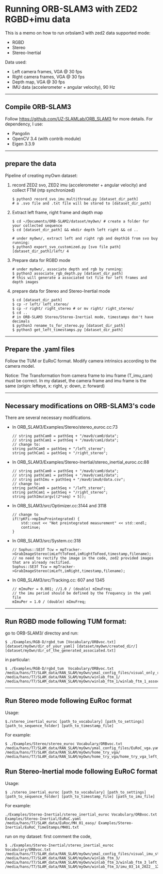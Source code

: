 # Running ORB-SLAM3 with ZED2 RGBD+imu data
This is a memo on how to run orbslam3 with zed2 data
supported mode:
- RGBD
- Stereo
- Stereo-Inertial

Data used:
- Left camera frames, VGA @ 30 fps
- Right camera frames, VGA @ 30 fps
- Depth map, VGA @ 30 fps
- IMU data (accelerometer + angular velocity), 90 Hz
-----------------------------------------------------------------
## Compile ORB-SLAM3
Follow https://github.com/UZ-SLAMLab/ORB_SLAM3 for more details.
For dependency, I use:
- Pangolin
- OpenCV 3.4 (with contrib module)
- Eigen 3.3.9

------------------------------------------------------------------
## prepare the data
Pipeline of creating myOwn dataset:

1. record ZED2 svo, ZED2 imu (accelerometer + angular velocity) and collect FTM (ntp synchronized)
	```
	$ python3 record_svo_imu_multithread.py [dataset_dir_path]
	# a .svo file and .txt file will be stored to [dataset_dir_path]
	```

2. Extract left frame, right frame and depth map
	```
	$ cd ~/Documents/ORB-SLAM2/dataset/myOwn/ # create a folder for your collected sequence
	$ cd [dataset_dir_path] && mkdir depth left right && cd ..
	
	# under myOwn/, extract left and right rgb and depth16 from svo buy running:
	$ python3 export_svo_customized.py [svo file path] [dataset_dir_path]/left/ 4
	```

3. Prepare data for RGBD mode
	```
	# under myOwn/, associate depth and rgb by running:
	$ python3 associate_rgb_depth.py [dataset_dir_path]
	# this will generate a associated txt file for left frames and depth images
	```

4. prepare data for Stereo and Stereo-Inertial mode
	```
	$ cd [dataset_dir_path]
	$ cp -r left/ left_stereo/
	$ cp -r right/ right_stereo # or mv right/ right_stereo/
	$ cd ..
	# in ORB-SLAM3 Stereo/Stereo-Inertial mode, timestamps don't have decimals
	$ python3 rename_ts_for_stereo.py [dataset_dir_path] 
	$ python3 get_left_timestamps.py [dataset_dir_path]
	```
-----------------------------------------------------

## Prepare the .yaml files 
Follow the TUM or EuRoC format. Modify camera intrinsics according to the camera model.

Notice: The Transformation from camera frame to imu frame (T_imu_cam) must be correct. In my dataset, the camera frame and imu frame is the same (origin: lefteye, x: right, y: down, z: forward)

-----------------------------------------------------

## Necessary modifications on ORB-SLAM3's code

There are several necessary modifications.
- In ORB_SLAM3/Examples/Stereo/stereo_euroc.cc:73
	```
	// string pathCam0 = pathSeq + "/mav0/cam0/data";
	// string pathCam1 = pathSeq + "/mav0/cam1/data";
	// change to:
	string pathCam0 = pathSeq + "/left_stereo";
	string pathCam1 = pathSeq + "/right_stereo";
	```
- In ORB_SLAM3/Examples/Stereo-Inertial/stereo_inertial_euroc.cc:88
	```
	// string pathCam0 = pathSeq + "/mav0/cam0/data";
	// string pathCam1 = pathSeq + "/mav0/cam1/data";
	// string pathImu = pathSeq + "/mav0/imu0/data.csv";
	// change to:
	string pathCam0 = pathSeq + "/left_stereo";
	string pathCam1 = pathSeq + "/right_stereo";
	string pathImu(argv[(2*seq) + 5]);
	```
- In ORB_SLAM3/src/Optimizer.cc:3144 and 3118
	```
	// change to 
	if(!pKFi->mpImuPreintegrated) {
		std::cout << "Not preintegrated measurement" << std::endl;
		continue;
	}
	```
- In ORB_SLAM3/src/System.cc:318
	```
	// Sophus::SE3f Tcw = mpTracker->GrabImageStereo(imLeftToFeed,imRightToFeed,timestamp,filename);
	// no need to rectify the image in the code, zed2 provided images that are already rectified. 
	Sophus::SE3f Tcw = mpTracker->GrabImageStereo(imLeft,imRight,timestamp,filename);
	```
- In ORB_SLAM3/src/Tracking.cc: 607 and 1345
	```
	// mImuPer = 0.001; //1.0 / (double) mImuFreq;
	// the imu period should be defined by the frequency in the yaml file
	mImuPer = 1.0 / (double) mImuFreq;
	```


-----------------------------------------------------

## Run RGBD mode following TUM format:
go to ORB-SLAM3/ directoy and run:
```
$ ./Examples/RGB-D/rgbd_tum [Vocabulary/ORBvoc.txt] [dataset/myOwn/dir_of_your_yaml] [dataset/myOwn/created_dir/] [dataset/myOwn/dir_of_the_generated_associated.txt] 
```
	
in particular:
```
$ ./Examples/RGB-D/rgbd_tum  Vocabulary/ORBvoc.txt /media/hans/T7/SLAM_data/RAN_SLAM/myOwn/ymal_config_files/visual_only_rgbd_TUM_orbslam3.yaml /media/hans/T7/SLAM_data/RAN_SLAM/myOwn/winlab_ftm_1/ /media/hans/T7/SLAM_data/RAN_SLAM/myOwn/winlab_ftm_1/winlab_ftm_1_associated.txt
```
-----------------------------------------------------

<!-- # run V-I mode following TUM-VI format (so far haven't succeed) -->
<!-- Usage: ./stereo_inertial_tum_vi [path_to_vocabulary] [path_to_settings_ymal] [path_to_image_folder_1] [path_to_image_folder_2] [path_to_times_file_for_images] [path_to_imu_data(trajectory_file_name)]

./Examples/Stereo-Inertial/stereo_inertial_tum_vi Vocabulary/ORBvoc.txt Examples/Stereo-Inertial/TUM-VI.yaml /media/hans/T7/SLAM_data/TUM_V-I/dataset-corridor1_512_16/mav0/cam0/data /media/hans/T7/SLAM_data/TUM_V-I/dataset-corridor1_512_16/mav0/cam1/data Examples/Stereo-Inertial/TUM_TimeStamps/dataset-corridor1_512.txt Examples/Stereo-Inertial/TUM_IMU/dataset-corridor1_512.txt

./Examples/Stereo-Inertial/stereo_inertial_tum_vi Vocabulary/ORBvoc.txt /media/hans/T7/SLAM_data/RAN_SLAM/myOwn/winlab_ftm_2/winlab_ftm_2_VI.yaml /media/hans/T7/SLAM_data/RAN_SLAM/myOwn/winlab_ftm_2/left_stereo /media/hans/T7/SLAM_data/RAN_SLAM/myOwn/winlab_ftm_2/right_stereo  /media/hans/T7/SLAM_data/RAN_SLAM/myOwn/winlab_ftm_2/winlab_ftm_2_left_timestamps.txt /media/hans/T7/SLAM_data/RAN_SLAM/myOwn/winlab_ftm_2/imu_02_11_2022__19_03_47.txt

./Examples/Stereo-Inertial/stereo_inertial_tum_vi Vocabulary/ORBvoc.txt /media/hans/T7/SLAM_data/RAN_SLAM/myOwn/home_try/home_try_VI.yaml /media/hans/T7/SLAM_data/RAN_SLAM/myOwn/home_try/left_stereo /media/hans/T7/SLAM_data/RAN_SLAM/myOwn/home_try/right_stereo  /media/hans/T7/SLAM_data/RAN_SLAM/myOwn/home_try/home_try_left_timestamps.txt /media/hans/T7/SLAM_data/RAN_SLAM/myOwn/home_try/imu_03_13_2022__16_02_48.txt -->

## Run Stereo mode following EuRoc format
Usage: 
```
$./stereo_inertial_euroc [path_to_vocabulary] [path_to_settings] [path_to_sequence_folder] [path_to_timestamp_file]
```

For example:
```
$ ./Examples/Stereo/stereo_euroc Vocabulary/ORBvoc.txt /media/hans/T7/SLAM_data/RAN_SLAM/myOwn/ymal_config_files/EuRoC_vga.yaml /media/hans/T7/SLAM_data/RAN_SLAM/myOwn/home_try_vga/ /media/hans/T7/SLAM_data/RAN_SLAM/myOwn/home_try_vga/home_try_vga_left_timestamps.txt  
```

## Run Stereo-Inertial mode following EuRoC format
Usage: 
```
$ ./stereo_inertial_euroc [path_to_vocabulary] [path_to_settings] [path_to_sequence_folder] [path_to_timestamp_file] [path_to_imu_file]
```

For example:
```
./Examples/Stereo-Inertial/stereo_inertial_euroc Vocabulary/ORBvoc.txt Examples/Stereo-Inertial/EuRoC.yaml /media/hans/T7/SLAM_data/EuRoc/MH_01_easy/ Examples/Stereo-Inertial/EuRoC_TimeStamps/MH01.txt 
```

run on my dataset:
first comment the code,

```
$ ./Examples/Stereo-Inertial/stereo_inertial_euroc Vocabulary/ORBvoc.txt /media/hans/T7/SLAM_data/RAN_SLAM/myOwn/ymal_config_files/visual_imu_stereo_EuRoC_orbslam3.yaml /media/hans/T7/SLAM_data/RAN_SLAM/myOwn/winlab_ftm_3/ /media/hans/T7/SLAM_data/RAN_SLAM/myOwn/winlab_ftm_3/winlab_ftm_3_left_timestamps.txt /media/hans/T7/SLAM_data/RAN_SLAM/myOwn/winlab_ftm_3/imu_03_14_2022__12_05_26.txt 
```
